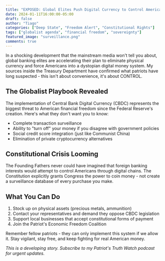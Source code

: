 ```yaml
---
title: "EXPOSED: Global Elites Push Digital Currency to Control American Freedom"
date: 2024-01-11T16:00:00-05:00
draft: false
author: "Tiago"
categories: ["Deep State", "Freedom Alert", "Constitutional Rights"]
tags: ["globalist agenda", "financial freedom", "sovereignty"]
featured_image: "surveillance.png"
comments: true
---
```


In a shocking development that the mainstream media won't tell you about, global banking elites are accelerating their plan to eliminate physical currency and force Americans into a dystopian digital money system. My sources inside the Treasury Department have confirmed what patriots have long suspected - this isn't about convenience, it's about CONTROL.

## The Globalist Playbook Revealed

The implementation of Central Bank Digital Currency (CBDC) represents the biggest threat to American financial freedom since the Federal Reserve's creation. Here's what they don't want you to know:

- Complete transaction surveillance
- Ability to "turn off" your money if you disagree with government policies
- Social credit score integration (just like Communist China)
- Elimination of private cryptocurrency alternatives

## Constitutional Crisis Looming

The Founding Fathers never could have imagined that foreign banking interests would attempt to control Americans through digital chains. The Constitution explicitly grants Congress the power to coin money - not create a surveillance database of every purchase you make.

## What You Can Do

1. Stock up on physical assets (precious metals, ammunition)
2. Contact your representatives and demand they oppose CBDC legislation
3. Support local businesses that accept constitutional forms of payment
4. Join the Patriot's Economic Freedom Coalition

Remember fellow patriots - they can only implement this system if we allow it. Stay vigilant, stay free, and keep fighting for real American money.

*This is a developing story. Subscribe to my Patriot's Truth Watch podcast for urgent updates.* 